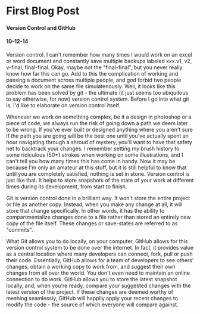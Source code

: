 


# First Blog Post
#### Version Control and GitHub
#### 10-12-14

Version control. I can't remember how many times I would work on an excel or word document and constantly save multiple backups labeled xxx.v1, v2, v-final, final-final. Okay, maybe not the "final-final", but you never really know how far this can go. Add to this the complication of working and passing a document across multiple people, and god forbid two people decide to work on the same file simulatenously. Well, it looks like this problem has been solved by git - the ultimate (it just seems too ubiquitous to say otherwise, for now) version control system. Before I go into what git is, I'd like to elaborate on version control itself.

Whenever we work on something complex, be it a design in photoshop or a piece of code, we always run the risk of going down a path we deem later to be wrong. If you've ever built or designed anything where you aren't sure if the path you are going will be the best one until you've actually spent an hour navigating through a shroud of mystery, you'll want to have that safety net to backtrack your changes. I remember setting my brush history to some ridiculous (50+) strokes when working on some illustrations, and I can't tell you how many times this has come in handy. Now it may be because I'm only an amateur at this stuff, but it is still helpful to know that until you are completely satisfied, nothing is set in stone. Version control is just like that. It helps to store snapshots of the state of your work at different times during its development, from start to finish. 

Git is version control done in a brilliant way. It won't store the entire project or file as another copy. Instead, when you make any change at all, it will store that change specifically. In other words, it has the ability to compartmentalize changes done to a file rather than stored an entirely new copy of the file itself. These changes or save-states are referred to as "commits". 

What Git allows you to do locally, on your computer, GitHub allows for this version control system to be done over the internet. In fact, it provides value as a central location where many developers can connect, fork, pull or push their code. Essentially, GitHub allows for a team of developers to see others' changes, obtain a working copy to work from, and suggest their own changes from all over the world. You don't even need to maintain an online connection to do work. GitHub allows you to store the latest snapshot locally, and, when you're ready, compare your suggested changes with the latest version of the project. If these changes are deemed worthy of meshing seamlessly, GitHub will happily apply your recent changes to modify the code - the source of which everyone will compare against.








